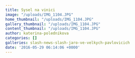 ```yaml
---
title: Sysel na vinici
image: "/uploads/IMG_1104.JPG"
home_thumbnail: "/uploads/IMG_1104.JPG"
gallery_thumbnail: "/uploads/IMG_1104.JPG"
content_thumbnail: "/uploads/IMG_1104.JPG"
author: katerina-polednikova
categories: []
galleries: slash-news-slash-jaro-ve-velkych-pavlovicich
date: '2016-05-29 06:14:06 +0000'
---
```

